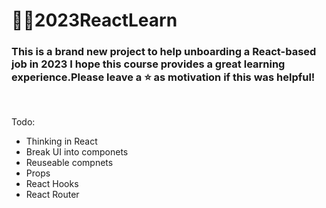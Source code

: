 # 🏳️‍🌈2023ReactLearn <br/>
### This is a brand new project to help unboarding a React-based job in 2023 I hope this course provides a great learning experience.Please leave a ⭐ as motivation if this was helpful!

<br/>

Todo:
* Thinking in React
* Break UI into componets
* Reuseable compnets
* Props
* React Hooks
* React Router
